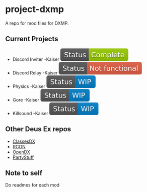 # project-dxmp
A repo for mod files for DXMP.

## Current Projects
* Discord Inviter -Kaiser ![complete](/assets/Status-Complete-green.svg)
* Discord Relay -Kaiser ![prototype](/assets/Status-Not%20functional-red.svg)
* Physics -Kaiser ![wip](/assets/Status-WIP-blue.svg)
* Gore -Kaiser ![wip](/assets/Status-WIP-blue.svg)
* Killsound -Kaiser ![wip](/assets/Status-WIP-blue.svg)

## Other Deus Ex repos
* [ClassesDX](https://github.com/Kaiz0r/CDX)
* [RCON](https://github.com/Kaiz0r/RCON)
* [OpenDX](https://github.com/Kaiz0r/opendx)
* [PartyStuff](https://github.com/Kaiz0r/partystuff)

## Note to self
Do readmes for each mod
